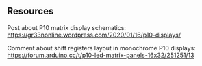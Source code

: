 ## Resources

Post about P10 matrix display schematics:
https://gr33nonline.wordpress.com/2020/01/16/p10-displays/

Comment about shift registers layout in monochrome P10 displays:
https://forum.arduino.cc/t/p10-led-matrix-panels-16x32/251251/13